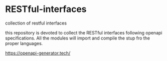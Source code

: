 # RESTful-interfaces
collection of restful interfaces


this repository is devoted to collect the RESTful interfaces following openapi specifications.
All the modules will import and compile the stup fro the proper languages.

https://openapi-generator.tech/
